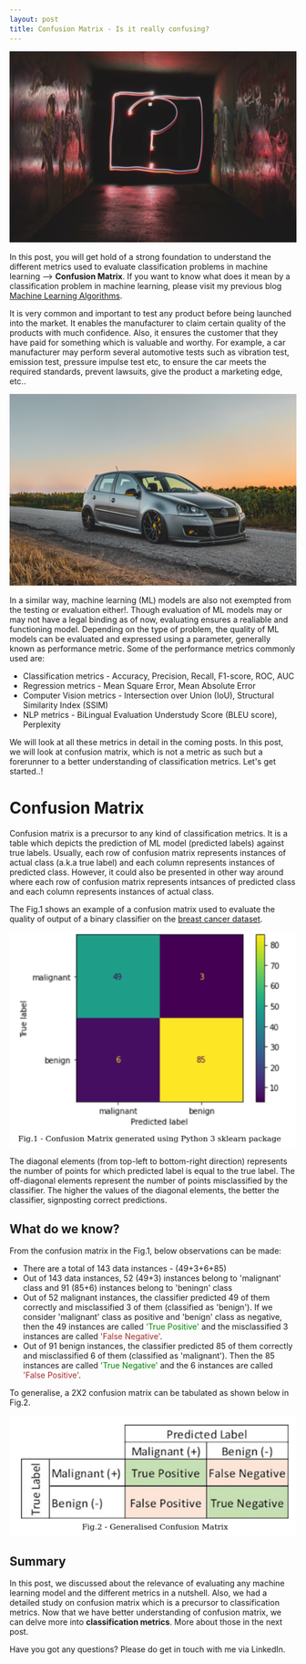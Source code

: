 ```yaml
---
layout: post
title: Confusion Matrix - Is it really confusing?
---
```


![Photo by Emily Morter on Unsplash](../images/confmatrix/emily-morter-8xAA0f9yQnE-unsplash.jpg "Photo by Emily Morter on Unsplash")

In this post, you will get hold of a strong foundation to understand the different metrics used to evaluate classification problems in machine learning --> **Confusion Matrix**. If you want to know what does it mean by a classification problem in machine learning, please visit my previous blog [Machine Learning Algorithms](https://arungrace88.github.io/Machine-Learning-Algorithms/).

It is very common and important to test any product before being launched into the market. It enables the manufacturer to claim certain quality of the products with much confidence. Also, it ensures the customer that they have paid for something which is valuable and worthy. For example, a car manufacturer may perform several automotive tests such as vibration test, emission test, pressure impulse test etc, to ensure the car meets the required standards, prevent lawsuits, give the product a marketing edge, etc.. 

![Photo by Martin Katler on Unsplash](../images/confmatrix/martin-katler-0tYN_Avjz38-unsplash.jpg "Photo by Martin Katler on Unsplash")

In a similar way, machine learning (ML) models are also not exempted from the testing or evaluation either!. Though evaluation of ML models may or may not have a legal binding as of now, evaluating ensures a realiable and functioning model. Depending on the type of problem, the quality of ML models can be evaluated and expressed using a parameter, generally known as performance metric. Some of the performance metrics commonly used are:

* Classification metrics - Accuracy, Precision, Recall, F1-score, ROC, AUC
* Regression metrics -  Mean Square Error, Mean Absolute Error
* Computer Vision metrics - Intersection over Union (IoU), Structural Similarity Index (SSIM)
* NLP metrics -  BiLingual Evaluation Understudy Score (BLEU score), Perplexity

We will look at all these metrics in detail in the coming posts. In this post, we will look at confusion matrix, which is not a metric as such but a forerunner to a better understanding of classification metrics. Let's get started..!

# Confusion Matrix

Confusion matrix is a precursor to any kind of classification metrics. It is a table which depicts the prediction of ML model (predicted labels) against true labels. Usually, each row of confusion matrix represents instances of actual class (a.k.a true label) and each column represents instances of predicted class. However, it could also be presented in other way around where each row of confusion matrix represents intsances of predicted class and each column represents instances of actual class. 

The Fig.1 shows an example of a confusion matrix used to evaluate the quality of output of a binary classifier on the [breast cancer dataset](https://archive.ics.uci.edu/ml/datasets/Breast+Cancer+Wisconsin+(Diagnostic)). 

![Confusion Matrix](../images/confmatrix/fig1.png)

The diagonal elements (from top-left to bottom-right direction) represents the number of points for which predicted label is equal to the true label. The off-diagonal elements represent the number of points misclassified by the classifier. The higher the values of the diagonal elements, the better the classifier, signposting correct predictions.

## What do we know?

From the confusion matrix in the Fig.1, below observations can be made:

- There are a total of 143 data instances - (49+3+6+85)
- Out of 143 data instances, 52 (49+3) instances belong to 'malignant' class and 91 (85+6) instances belong to 'beningn' class
- Out of 52 malignant instances, the classifier predicted 49 of them correctly and misclassified 3 of them (classified as 'benign'). If we consider 'malignant' class as positive and 'benign' class as negative, then the 49 instances are called <span style="color:green">'True Positive'</span> and the misclassified 3 instances are called <span style="color:brown">'False Negative'</span>.
- Out of 91 benign instances, the classifier predicted 85 of them correctly and misclassified 6 of them (classified as 'malignant'). Then the 85 instances are called <span style="color:green">'True Negative'</span> and the 6 instances are called <span style="color:brown">'False Positive'</span>.

To generalise, a 2X2 confusion matrix can be tabulated as shown below in Fig.2.


![Generalised Confusion Matrix](../images/confmatrix/fig2.png)

## Summary

In this post, we discussed about the relevance of evaluating any machine learning model and the different metrics in a nutshell. Also, we had a detailed study on confusion matrix which is a precursor to classification metrics. Now that we have better understanding of confusion matrix, we can delve more into **classification metrics**. More about those in the next post. 

Have you got any questions? Please do get in touch with me via LinkedIn. 
